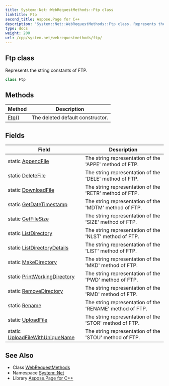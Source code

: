 ```yaml
---
title: System::Net::WebRequestMethods::Ftp class
linktitle: Ftp
second_title: Aspose.Page for C++
description: 'System::Net::WebRequestMethods::Ftp class. Represents the string constants of FTP in C++.'
type: docs
weight: 200
url: /cpp/system.net/webrequestmethods/ftp/
---
```

## Ftp class


Represents the string constants of FTP.

```cpp
class Ftp
```

## Methods

| Method | Description |
| --- | --- |
| [Ftp](./ftp/)() | The deleted default constructor. |
## Fields

| Field | Description |
| --- | --- |
| static [AppendFile](./appendfile/) | The string representation of the 'APPE' method of FTP. |
| static [DeleteFile](./deletefile/) | The string representation of the 'DELE' method of FTP. |
| static [DownloadFile](./downloadfile/) | The string representation of the 'RETR' method of FTP. |
| static [GetDateTimestamp](./getdatetimestamp/) | The string representation of the 'MDTM' method of FTP. |
| static [GetFileSize](./getfilesize/) | The string representation of the 'SIZE' method of FTP. |
| static [ListDirectory](./listdirectory/) | The string representation of the 'NLST' method of FTP. |
| static [ListDirectoryDetails](./listdirectorydetails/) | The string representation of the 'LIST' method of FTP. |
| static [MakeDirectory](./makedirectory/) | The string representation of the 'MKD' method of FTP. |
| static [PrintWorkingDirectory](./printworkingdirectory/) | The string representation of the 'PWD' method of FTP. |
| static [RemoveDirectory](./removedirectory/) | The string representation of the 'RMD' method of FTP. |
| static [Rename](./rename/) | The string representation of the 'RENAME' method of FTP. |
| static [UploadFile](./uploadfile/) | The string representation of the 'STOR' method of FTP. |
| static [UploadFileWithUniqueName](./uploadfilewithuniquename/) | The string representation of the 'STOU' method of FTP. |
## See Also

* Class [WebRequestMethods](../)
* Namespace [System::Net](../../)
* Library [Aspose.Page for C++](../../../)
